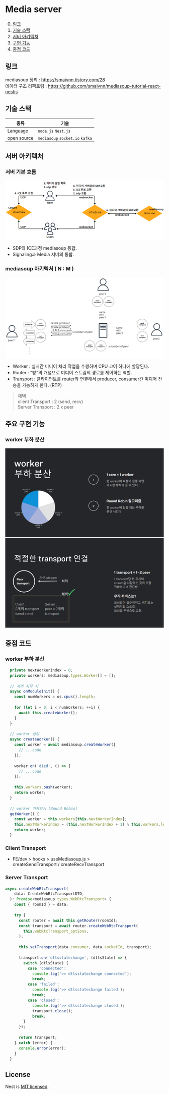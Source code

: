 # Media server

0. [링크](#링크)
1. [기술 스택](#기술-스택)
2. [서버 아키텍처](#서버-아키텍처)
3. [구현 기능](#주요-구현-기능)
4. [중점 코드](#중점-코드)

## 링크

mediasoup 정리 : https://smaivnn.tistory.com/28  
데이터 구조 리팩토링 : https://github.com/smaivnn/mediasoup-tutorial-react-nestjs

## 기술 스택

| 종류        | 기술                            |
| ----------- | ------------------------------- |
| Language    | `node.js` `Nest.js`             |
| open source | `mediasoup` `socket.io` `kafka` |

## 서버 아키텍처

### 서버 기본 흐름

![서버흐름](../../../../docs/서버-소개/미디어-서버/서버흐름.png)

- SDP와 ICE과정 mediasoup 통합.
- Signaling과 Media 서버의 통합.

### mediasoup 아키텍처 ( N : M )

![mediasoup](../../../../docs/서버-소개/미디어-서버/mediasoup아키텍처.png)

- Worker : 실시간 미디어 처리 작업을 수행하며 CPU 코어 하나에 할당된다.
- Router : "방"의 개념으로 미디어 스트림의 경로를 제어하는 역할.
- Transport : 클라이언트를 router와 연결해서 producer, consumer간 미디어 전송을 가능하게 한다. (RTP)

> 채택  
> client Transport : 2 (send, recv)  
> Server Transport : 2 x peer

## 주요 구현 기능

### worker 부하 분산

![worker](../../../../docs/서버-소개/미디어-서버/worker부하분산.png)
![transport](../../../../docs/서버-소개/미디어-서버/transport설정.png)

## 중점 코드

### worker 부하 분산

```javascript
  private nextWorkerIndex = 0;
  private workers: mediasoup.types.Worker[] = [];

  // 서버 시작 시
  async onModuleInit() {
    const numWorkers = os.cpus().length;

    for (let i = 0; i < numWorkers; ++i) {
      await this.createWorker();
    }
  }

  // worker 생성
  async createWorker() {
    const worker = await mediasoup.createWorker({
      // ...code
    });

    worker.on('died', () => {
      // ...code
    });

    this.workers.push(worker);
    return worker;
  }

  // worker 가져오기 (Round Robin)
  getWorker() {
    const worker = this.workers[this.nextWorkerIndex];
    this.nextWorkerIndex = (this.nextWorkerIndex + 1) % this.workers.length;
    return worker;
  }

```

### Client Transport

- FE/dev > hooks > useMediasoup.js >  
  createSendTransport / createRecvTransport

### Server Transport

```javascript
async createWebRtcTransport(
    data: CreateWebRtcTransportDTO,
  ): Promise<mediasoup.types.WebRtcTransport> {
    const { roomId } = data;

    try {
      const router = await this.getRouter(roomId);
      const transport = await router.createWebRtcTransport(
        this.webRtcTransport_options,
      );

      this.setTransport(data.consumer, data.socketId, transport);

      transport.on('dtlsstatechange', (dtlsState) => {
        switch (dtlsState) {
          case 'connected':
            console.log('>> dtlsstatechange connected');
            break;
          case 'failed':
            console.log('>> dtlsstatechange failed');
            break;
          case 'closed':
            console.log('>> dtlsstatechange closed');
            transport.close();
            break;
        }
      });

      return transport;
    } catch (error) {
      console.error(error);
    }
  }
```

## License

Nest is [MIT licensed](LICENSE).
